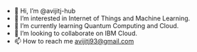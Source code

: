 - 👋 Hi, I’m @avijitj-hub
- 👀 I’m interested in Internet of Things and Machine Learning.
- 🌱 I’m currently learning Quantum Computing and Cloud.
- 💞️ I’m looking to collaborate on IBM Cloud.
- 📫 How to reach me avijitj93@gmail.com

<!---
avijitj-hub/avijitj-hub is a ✨ special ✨ repository because its `README.md` (this file) appears on your GitHub profile.
You can click the Preview link to take a look at your changes.
--->
